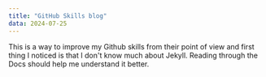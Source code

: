 ```yaml
---
title: "GitHub Skills blog"
data: 2024-07-25
---
```


This is a way to improve my Github skills from their point of view and first thing I noticed is that I don't know much about Jekyll.
Reading through the Docs should help me understand it better.
